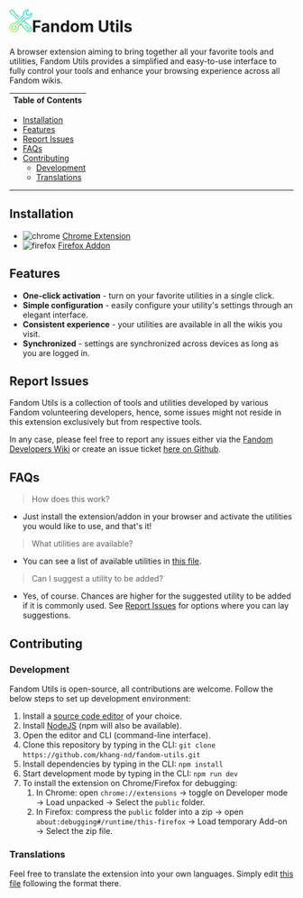 # <img src="public/images/icon.svg" width="40">Fandom Utils

A browser extension aiming to bring together all your favorite tools and utilities, Fandom Utils provides a simplified and easy-to-use interface to fully control your tools and enhance your browsing experience across all Fandom wikis.

| Table of Contents
|---

* [Installation](#installation)
* [Features](#features)
* [Report Issues](#report-issues)
* [FAQs](#faqs)
* [Contributing](#contributing)
  * [Development](#development)
  * [Translations](#translations)

---

## Installation

* ![chrome](https://static.wikia.nocookie.net/logopedia/images/c/ca/Google_Chrome_for_Android_Icon_2016.svg/revision/latest/scale-to-width-down/16) [Chrome Extension](https://chrome.google.com/webstore/detail/eogklihnaofhampffhohopaffelgjfbp)
* ![firefox](https://static.wikia.nocookie.net/logopedia/images/0/0d/Firefox_logo_2019.svg/revision/latest/scale-to-width-down/16) [Firefox Addon](https://addons.mozilla.org/en-US/firefox/addon/fandom-utils/)

## Features

* **One-click activation** - turn on your favorite utilities in a single click.
* **Simple configuration** - easily configure your utility's settings through an elegant interface.
* **Consistent experience** - your utilities are available in all the wikis you visit.
* **Synchronized** - settings are synchronized across devices as long as you are logged in.

## Report Issues

Fandom Utils is a collection of tools and utilities developed by various Fandom volunteering developers, hence, some issues might not reside in this extension exclusively but from respective tools.

In any case, please feel free to report any issues either via the [Fandom Developers Wiki](https://dev.fandom.com/wiki/Talk:FandomUtils) or create an issue ticket [here on Github](https://github.com/khang-nd/fandom-utils/issues).

## FAQs

> How does this work?

* Just install the extension/addon in your browser and activate the utilities you would like to use, and that's it!

> What utilities are available?

* You can see a list of available utilities in [this file](src/list.js).

> Can I suggest a utility to be added?

* Yes, of course. Chances are higher for the suggested utility to be added if it is commonly used. See [Report Issues](#report-issues) for options where you can lay suggestions.

## Contributing

### Development

Fandom Utils is open-source, all contributions are welcome. Follow the below steps to set up development environment:

1. Install a [source code editor](https://en.wikipedia.org/wiki/Source-code_editor) of your choice.
2. Install [NodeJS](https://nodejs.org/en/) (npm will also be available).
3. Open the editor and CLI (command-line interface).
4. Clone this repository by typing in the CLI:
`git clone https://github.com/khang-nd/fandom-utils.git`
5. Install dependencies by typing in the CLI: `npm install`
6. Start development mode by typing in the CLI: `npm run dev`
7. To install the extension on Chrome/Firefox for debugging:
   1. In Chrome: open `chrome://extensions` → toggle on Developer mode → Load unpacked → Select the `public` folder.
   2. In Firefox: compress the `public` folder into a zip → open `about:debugging#/runtime/this-firefox` → Load temporary Add-on → Select the zip file.

### Translations

Feel free to translate the extension into your own languages. Simply edit [this file](src/dev-utils/i18n.json) following the format there.
